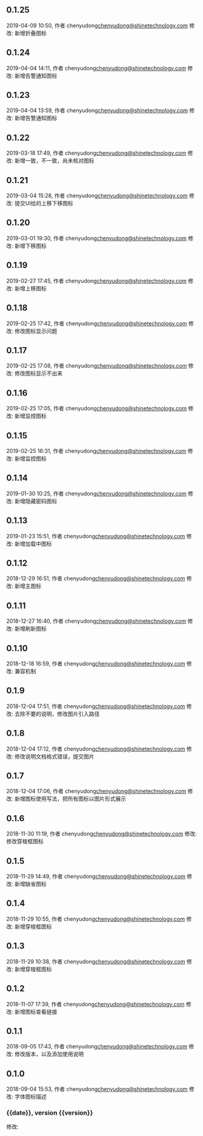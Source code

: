 ## 0.1.25
2019-04-09 10:50, 作者 chenyudong<chenyudong@shinetechnology.com>
修改: 新增折叠图标 

## 0.1.24
2019-04-04 14:11, 作者 chenyudong<chenyudong@shinetechnology.com>
修改: 新增告警通知图标 

## 0.1.23
2019-04-04 13:59, 作者 chenyudong<chenyudong@shinetechnology.com>
修改: 新增告警通知图标 

## 0.1.22
2019-03-18 17:49, 作者 chenyudong<chenyudong@shinetechnology.com>
修改: 新增一致，不一致，尚未核对图标 

## 0.1.21
2019-03-04 15:28, 作者 chenyudong<chenyudong@shinetechnology.com>
修改: 提交UI给的上移下移图标 

## 0.1.20
2019-03-01 19:30, 作者 chenyudong<chenyudong@shinetechnology.com>
修改: 新增下移图标 

## 0.1.19
2019-02-27 17:45, 作者 chenyudong<chenyudong@shinetechnology.com>
修改: 新增上移图标 

## 0.1.18
2019-02-25 17:42, 作者 chenyudong<chenyudong@shinetechnology.com>
修改: 修改图标显示问题 

## 0.1.17
2019-02-25 17:08, 作者 chenyudong<chenyudong@shinetechnology.com>
修改: 修改图标显示不出来 

## 0.1.16
2019-02-25 17:05, 作者 chenyudong<chenyudong@shinetechnology.com>
修改: 新增监控图标 

## 0.1.15
2019-02-25 16:31, 作者 chenyudong<chenyudong@shinetechnology.com>
修改: 新增监控图标 

## 0.1.14
2019-01-30 10:25, 作者 chenyudong<chenyudong@shinetechnology.com>
修改: 新增隐藏密码图标 

## 0.1.13
2019-01-23 15:51, 作者 chenyudong<chenyudong@shinetechnology.com>
修改: 新增加载中图标 

## 0.1.12
2018-12-29 16:51, 作者 chenyudong<chenyudong@shinetechnology.com>
修改: 新增主图标 

## 0.1.11
2018-12-27 16:40, 作者 chenyudong<chenyudong@shinetechnology.com>
修改: 新增刷新图标 

## 0.1.10
2018-12-18 16:59, 作者 chenyudong<chenyudong@shinetechnology.com>
修改: 兼容机制 

## 0.1.9
2018-12-04 17:51, 作者 chenyudong<chenyudong@shinetechnology.com>
修改: 去除不要的说明，修改图片引入路径 

## 0.1.8
2018-12-04 17:12, 作者 chenyudong<chenyudong@shinetechnology.com>
修改: 修改说明文档格式错误，提交图片 

## 0.1.7
2018-12-04 17:06, 作者 chenyudong<chenyudong@shinetechnology.com>
修改: 新增图标使用写法，把所有图标以图片形式展示 

## 0.1.6
2018-11-30 11:19, 作者 chenyudong<chenyudong@shinetechnology.com>
修改: 修改穿梭框图标 

## 0.1.5
2018-11-29 14:49, 作者 chenyudong<chenyudong@shinetechnology.com>
修改: 新增缺省图标 

## 0.1.4
2018-11-29 10:55, 作者 chenyudong<chenyudong@shinetechnology.com>
修改: 新增穿梭框图标 

## 0.1.3
2018-11-29 10:38, 作者 chenyudong<chenyudong@shinetechnology.com>
修改: 新增穿梭框图标 

## 0.1.2
2018-11-07 17:39, 作者 chenyudong<chenyudong@shinetechnology.com>
修改: 新增图标查看链接 

## 0.1.1
2018-09-05 17:43, 作者 chenyudong<chenyudong@shinetechnology.com>
修改: 修改版本，以及添加使用说明 

## 0.1.0
2018-09-04 15:53, 作者 chenyudong<chenyudong@shinetechnology.com>
修改: 字体图标描述 

### {{date}}, version {{version}}
修改: